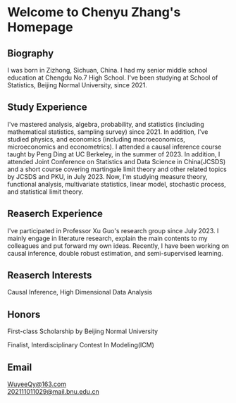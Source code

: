 # Welcome to Chenyu Zhang's Homepage

## Biography

I was born in Zizhong, Sichuan, China. I had my senior middle school education at Chengdu No.7 High School. I've been studying at School of Statistics, Beijing Normal University, since 2021.

## Study Experience

I've mastered analysis, algebra, probability, and statistics (including mathematical statistics, sampling survey) since 2021. In addition, I've studied physics, and economics (including macroeconomics, microeconomics and econometrics). I attended a causal inference course taught by Peng Ding at UC Berkeley, in the summer of 2023. In addition, I attended Joint Conference on Statistics and Data Science in China(JCSDS) and a short course covering martingale limit theory and other related topics by JCSDS and PKU, in July 2023. Now, I'm studying measure theory, functional analysis, multivariate statistics, linear model, stochastic process, and statistical limit theory.

## Reaserch Experience

I've participated in Professor Xu Guo's research group since July 2023. I mainly engage in literature research, explain the main contents to my colleagues and put forward my own ideas. Recently, I have been working on causal inference, double robust estimation, and semi-supervised learning.

## Reaserch Interests

Causal Inference, High Dimensional Data Analysis

## Honors

First-class Scholarship by Beijing Normal University

Finalist, Interdisciplinary Contest In Modeling(ICM)

## Email

[WuyeeQy\@163.com](mailto:WuyeeQy@163.com)\
[202111011029\@mail.bnu.edu.cn](mailto:202111011029@mail.bnu.edu.cn)
